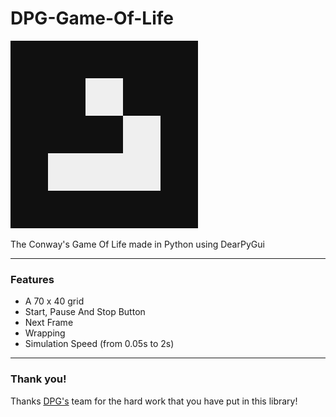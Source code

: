 # DPG-Game-Of-Life

![](src/GMF.png)

The Conway's Game Of Life made in Python using DearPyGui

---
### Features

- A 70 x 40 grid
- Start, Pause And Stop Button
- Next Frame
- Wrapping
- Simulation Speed (from 0.05s to 2s)

---
### Thank you!

Thanks [DPG's](https://github.com/hoffstadt/DearPyGui) team for the hard work that you have put in this library!
